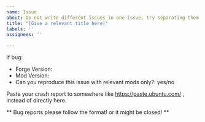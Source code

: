 ```yaml
---
name: Issue
about: Do not write different issues in one issue, try separating them
title: "[Give a relevant title here]"
labels: ''
assignees: ''

---
```


 If bug:

 * Forge Version: 
 * Mod Version: 
 * Can you reproduce this issue with relevant mods only?: yes/no

Paste your crash report to somewhere like https://paste.ubuntu.com/ , instead of directly here.

** Bug reports please follow the format! or it might be closed! **
